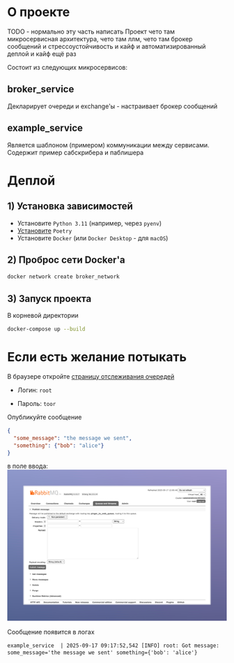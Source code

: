 # О проекте
TODO - нормально эту часть написать
Проект чето там микросервисная архитектура, чето там ллм, чето там брокер сообщений и стрессоустойчивость и кайф и автоматизированный деплой и кайф ещё раз

Состоит из следующих микросервисов:
## broker_service
Декларирует очереди и exchange'ы - настраивает брокер сообщений

## example_service
Является шаблоном (примером) коммуникации между сервисами. Содержит пример сабскрибера и паблишера


# Деплой
## 1) Установка зависимостей

- Установите `Python 3.11` (например, через `pyenv`)
- [Установите](https://python-poetry.org/docs/#installation) `Poetry`
- Установите `Docker` (или `Docker Desktop` - для `macOS`)


## 2) **Проброс сети Docker'а**
   
 ```bash
 docker network create broker_network
 ```

## 3) **Запуск проекта**

 В корневой директории

```bash
docker-compose up --build
 ```

# Если есть желание потыкать

В браузере откройте [страницу отслеживания очередей](http://localhost:15672/#/queues/%2F/pinger-to-web-queue)

- Логин: `root`

- Пароль: `toor`

Опубликуйте сообщение
```json
{
  "some_message": "the message we sent",
  "something": {"bob": "alice"}
}
```

в поле ввода:![img.png](sources/img.png)

Сообщение появится в логах
```
example_service  | 2025-09-17 09:17:52,542 [INFO] root: Got message: some_message='the message we sent' something={'bob': 'alice'}
```